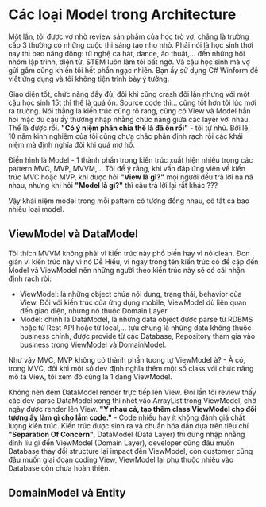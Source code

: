 # Các loại Model trong Architecture

Một lần, tôi được vợ nhờ review sản phẩm của học trò vợ, chẳng là trường cấp 3 thường có những cuộc thi sáng tạo nho nhỏ. Phải nói là học sinh thời nay thì bao năng động: từ nghệ ca hát, dance, ảo thuật,... đến những hội nhóm lập trình, điện tử, STEM luôn làm tôi bất ngờ. Và cậu học sinh mà vợ gửi gắm cũng khiến tôi hết phần ngạc nhiên. Bạn ấy sử dụng C# Winform để viết ứng dụng và tôi không tiện trình bày ý tưởng. 

Giao diện tốt, chức năng đầy đủ, đôi khi cũng crash đôi lần nhưng với một cậu học sinh 15t thì thế là quá ổn. Source code thì... cũng tốt hơn tôi lúc mới ra trường. Nói thẳng là kiến trúc cũng rõ ràng, cũng có View và Model hẳn hoi mặc dù cậu ấy thường nhập nhằng chức năng giữa các layer với nhau. Thế là được rồi. **"Có ý niệm phân chia thế là đã ổn rồi"** - tôi tự nhủ. Bởi lẽ, 10 năm kinh nghiệm của tôi cũng chưa chắc phân định rạch ròi các khái niệm mà định nghĩa đôi khi quá mơ hồ. 

Điển hình là Model - 1 thành phần trong kiến trúc xuất hiện nhiều trong các pattern MVC, MVP, MVVM,...  Tôi để ý rằng, khi vấn đáp ứng viên về kiến trúc MVC hoặc MVP, khi được hỏi **"View là gì?"** mọi người đều trả lời na ná nhau, nhưng khi hỏi **"Model là gì?"** thì câu trả lời lại rất khác ??? 

Vậy khái niệm model trong mỗi pattern có tương đồng nhau, có tất cả bao nhiêu loại model.

## ViewModel và DataModel

Tôi thích MVVM không phải vì kiến trúc này phổ biến hay vì nó clean. Đơn giản vì kiến trúc này vì nó Dễ Hiểu, vì ngay trong tên kiến trúc có đề cập đến Model và ViewModel nên những người theo kiến trúc này sẽ có cái nhận định rạch ròi:

* ViewModel: là những object chứa nội dung, trạng thái, behavior của View. Đối với kiến trúc của ứng dụng mobile, ViewModel dù liên quan đến giao diện, nhưng nó thuộc Domain Layer.
* Model: chính là DataModel, là những data object được parse từ RDBMS hoặc từ Rest API hoặc từ local,... tựu chung là những data không thuộc business chính, được provide từ các Database, Repository tham gia vào business trong ViewModel và DomainModel.

Như vậy MVC, MVP không có thành phần tương tự ViewModel à? - À có, trong MVC, đôi khi một số dev định nghĩa thêm một số class với chức năng mô tả View, tôi xem đó cũng là 1 dạng ViewModel. 

Không nên đem DataModel render trực tiếp lên View. Đôi lần tôi review thấy các dev parse DataModel xong thì nhét vào ArrayList trong ViewModel, chờ ngày được render lên View. **"Y nhau cả, tạo thêm class ViewModel cho đối tượng ấy làm gì cho lắm code."** - Code nhiều hay ít không đánh giá chất lượng kiến trúc. Kiến trúc được sinh ra và chuẩn hóa dần dựa trên tiêu chí **"Separation Of Concern"**, DataModel (Data Layer) thì đừng nhập nhằng dính líu gì đến ViewModel (Domain Layer), developer cũng đâu muốn Database thay đổi structure lại impact đến ViewModel, còn customer cũng đâu muốn giai đoạn coding View, ViewModel lại phụ thuộc nhiều vào Database còn chưa hoàn thiện.

## DomainModel và Entity

